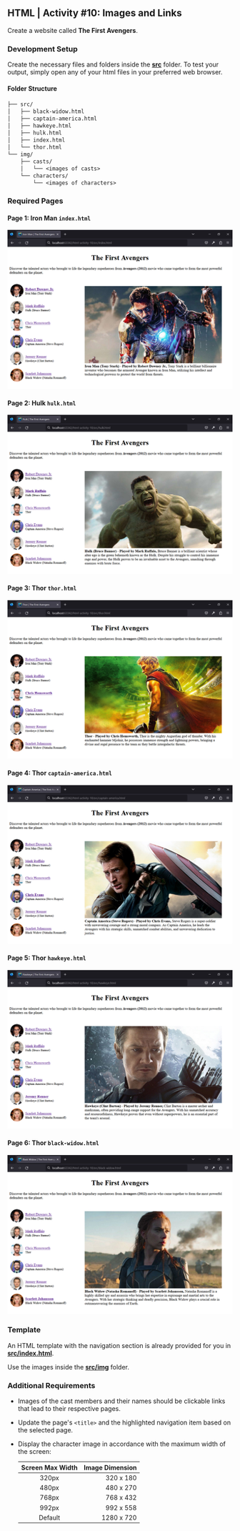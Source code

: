 ## HTML | Activity #10: Images and Links
Create a website called **The First Avengers**.


### Development Setup
Create the necessary files and folders inside the [**src**](/src) folder.
To test your output, simply open any of your html files in your preferred web browser.

#### Folder Structure
```shell
├── src/
│   ├── black-widow.html
│   ├── captain-america.html
│   ├── hawkeye.html
│   ├── hulk.html
│   ├── index.html
│   └── thor.html
└── img/
    ├── casts/
    │   └── <images of casts>
    └── characters/
        └── <images of characters>
```


### Required Pages
#### Page 1: Iron Man `index.html`
![iron-man](assets/html-10--01-iron-man.jpg)

#### Page 2: Hulk `hulk.html`
![hulk](assets/html-10--02-hulk.jpg)

#### Page 3: Thor `thor.html`
![thor](assets/html-10--03-thor.jpg)

#### Page 4: Thor `captain-america.html`
![captain-america](assets/html-10--04-captain-america.jpg)

#### Page 5: Thor `hawkeye.html`
![hawkeye](assets/html-10--05-hawkeye.jpg)

#### Page 6: Thor `black-widow.html`
![black-widow](assets/html-10--06-black-widow.jpg)


### Template
An HTML template with the navigation section
is already provided for you in [**src/index.html**](src/index.html).

Use the images inside the [**src/img**](src/img) folder.


### Additional Requirements
- Images of the cast members and their names should be clickable links that lead to their respective pages.
- Update the page's `<title>` and the highlighted navigation item based on the selected page.
- Display the character image in accordance with the maximum width of the screen:

    | Screen Max Width | Image Dimension |
    |:----------------:|----------------:|
    |      320px       |       320 x 180 |
    |      480px       |       480 x 270 |
    |      768px       |       768 x 432 |
    |      992px       |       992 x 558 |
    |     Default      |      1280 x 720 |

